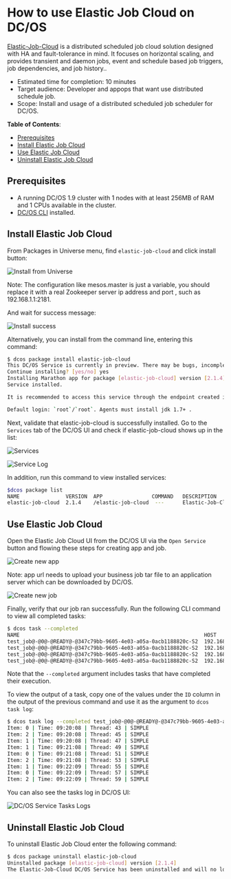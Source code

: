 # How to use Elastic Job Cloud on DC/OS

[Elastic-Job-Cloud](https://github.com/dangdangdotcom/elastic-job/) is a distributed scheduled job cloud solution designed with HA and fault-tolerance in mind. It focuses on horizontal scaling, and provides transient and daemon jobs, event and schedule based job triggers, job dependencies, and job history..

- Estimated time for completion: 10 minutes
- Target audience: Developer and appops that want use distributed schedule job.
- Scope: Install and usage of a distributed scheduled job scheduler for DC/OS.

**Table of Contents**:

- [Prerequisites](#prerequisites)
- [Install Elastic Job Cloud](#install-elastic-job-cloud)
- [Use Elastic Job Cloud](#use-elastic-job-cloud)
- [Uninstall Elastic Job Cloud](#uninstall-elastic-job-cloud)

## Prerequisites

- A running DC/OS 1.9 cluster with 1 nodes with at least 256MB of RAM and 1 CPUs available in the cluster.
- [DC/OS CLI](https://dcos.io/docs/1.9/usage/cli/install/) installed.

## Install Elastic Job Cloud

From Packages in Universe menu, find `elastic-job-cloud` and click install button:

![Install from Universe](img/install.png)

Note:
The configuration like mesos.master is just a variable, you should replace it with a real Zookeeper server ip address and port , such as 192.168.1.1:2181.

And wait for success message:

![Install success](img/install-success.png)

Alternatively, you can install from the command line, entering this command:

```bash
$ dcos package install elastic-job-cloud
This DC/OS Service is currently in preview. There may be bugs, incomplete features, incorrect documentation, or other discrepancies.
Continue installing? [yes/no] yes
Installing Marathon app for package [elastic-job-cloud] version [2.1.4]
Service installed.

It is recommended to access this service through the endpoint created in Elastic-Job-Cloud.

Default login: `root`/`root`. Agents must install jdk 1.7+ .
```

Next, validate that elastic-job-cloud is successfully installed. Go to the `Services` tab of the DC/OS UI and check if elastic-job-cloud shows up in the list:

![Services](img/services.png)

![Service Log](img/service-log.png)

In addition, run this command to view installed services:

```bash
$dcos package list
NAME               VERSION  APP                COMMAND   DESCRIPTION                        
elastic-job-cloud  2.1.4    /elastic-job-cloud  ---      Elastic-Job-Cloud is a distributed scheduled job cloud solution designed with HA and fault-tolerance in mind. It focuses on horizontal scaling, and provides transient and daemon jobs, event and schedule based job triggers, job dependencies, and job history.  
```

## Use Elastic Job Cloud

Open the Elastic Job Cloud UI from the DC/OS UI via the `Open Service` button and flowing these steps for creating app and job.

![Create new app](img/new-app.png)

Note: app url needs to upload your business job tar file to an application server which can be downloaded by DC/OS.

![Create new job](img/new-job.png)

Finally, verify that our job ran successfully. Run the following CLI command to view all completed tasks:

```bash
$ dcos task --completed
NAME                                                            HOST            USER    STATE   ID                        
test_job@-@0@-@READY@-@347c79bb-9605-4e03-a05a-0acb1188820c-S2  192.168.65.111  root    F       test_job@-@0@-@READY@-@347c79bb-9605-4e03-a05a-0acb1188820c-S2@-@78ad098c-966c-45ad-ac7f-b36fccbb0085  
test_job@-@0@-@READY@-@347c79bb-9605-4e03-a05a-0acb1188820c-S2  192.168.65.111  root    F       test_job@-@0@-@READY@-@347c79bb-9605-4e03-a05a-0acb1188820c-S2@-@8b7db175-e173-4487-9c60-2d6c2fb8f06f  
test_job@-@0@-@READY@-@347c79bb-9605-4e03-a05a-0acb1188820c-S2  192.168.65.111  root    F       test_job@-@0@-@READY@-@347c79bb-9605-4e03-a05a-0acb1188820c-S2@-@b0d38385-b557-4563-82c9-7c9ddfbd2cf0  
test_job@-@0@-@READY@-@347c79bb-9605-4e03-a05a-0acb1188820c-S2  192.168.65.111  root    F       test_job@-@0@-@READY@-@347c79bb-9605-4e03-a05a-0acb1188820c-S2@-@cb19c5bc-d7c6-48a9-b514-1a5f96eb00b8  
```
Note that the `--completed` argument includes tasks that have completed their execution.

To view the output of a task, copy one of the values under the `ID` column in the output of the previous command and use it as the argument to `dcos task log`:

```bash
$ dcos task log --completed test_job@-@0@-@READY@-@347c79bb-9605-4e03-a05a-0acb1188820c-S2@-@78ad098c-966c-45ad-ac7f-b36fccbb0085
Item: 0 | Time: 09:20:08 | Thread: 43 | SIMPLE
Item: 2 | Time: 09:20:08 | Thread: 45 | SIMPLE
Item: 1 | Time: 09:20:08 | Thread: 47 | SIMPLE
Item: 1 | Time: 09:21:08 | Thread: 49 | SIMPLE
Item: 0 | Time: 09:21:08 | Thread: 51 | SIMPLE
Item: 2 | Time: 09:21:08 | Thread: 53 | SIMPLE
Item: 1 | Time: 09:22:09 | Thread: 55 | SIMPLE
Item: 0 | Time: 09:22:09 | Thread: 57 | SIMPLE
Item: 2 | Time: 09:22:09 | Thread: 59 | SIMPLE
```

You can also see the tasks log in DC/OS UI:

![DC/OS Service Tasks Logs](img/tasks-log.png)

## Uninstall Elastic Job Cloud

To uninstall Elastic Job Cloud enter the following command:

```bash
$ dcos package uninstall elastic-job-cloud
Uninstalled package [elastic-job-cloud] version [2.1.4]
The Elastic-Job-Cloud DC/OS Service has been uninstalled and will no longer run.
```
